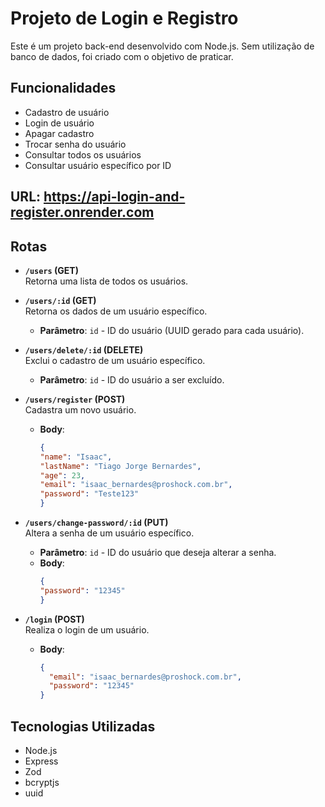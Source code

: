 # Projeto de Login e Registro

Este é um projeto back-end desenvolvido com Node.js. Sem utilização de banco de dados, foi criado com o objetivo de praticar.

## Funcionalidades

- Cadastro de usuário
- Login de usuário
- Apagar cadastro
- Trocar senha do usuário
- Consultar todos os usuários
- Consultar usuário específico por ID

## URL: https://api-login-and-register.onrender.com

## Rotas

- **`/users` (GET)**  
  Retorna uma lista de todos os usuários.

- **`/users/:id` (GET)**  
  Retorna os dados de um usuário específico.
  - **Parâmetro**: `id` - ID do usuário (UUID gerado para cada usuário).

- **`/users/delete/:id` (DELETE)**  
  Exclui o cadastro de um usuário específico.
  - **Parâmetro**: `id` - ID do usuário a ser excluído.

- **`/users/register` (POST)**  
  Cadastra um novo usuário.
  - **Body**:
    ```json
    {
    "name": "Isaac",
    "lastName": "Tiago Jorge Bernardes",
    "age": 23,
    "email": "isaac_bernardes@proshock.com.br",
    "password": "Teste123"
    }
    ```

- **`/users/change-password/:id` (PUT)**  
  Altera a senha de um usuário específico.
  - **Parâmetro**: `id` - ID do usuário que deseja alterar a senha.
  - **Body**:
    ```json
    {
    "password": "12345"
    }
    ```

- **`/login` (POST)**  
  Realiza o login de um usuário.
  - **Body**:
    ```json
    {
      "email": "isaac_bernardes@proshock.com.br",
      "password": "12345"
    }
    ```

## Tecnologias Utilizadas

- Node.js
- Express
- Zod
- bcryptjs
- uuid
